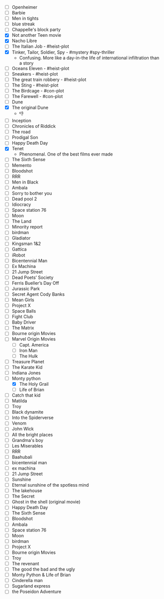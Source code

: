 
- [ ] Openheimer
- [ ] Barbie
- [ ] Men in tights
- [ ] blue streak
- [ ] Chappelle's block party
- [x] Not another Teen movie
- [x] Nacho Libre
- [ ] The Italian Job - #heist-plot 
- [x] Tinker, Tailor, Soldier, Spy - #mystery #spy-thriller 
	- Confusing. More like a day-in-the life of international infiltration than a story
- [ ] Oceans Eleven - #heist-plot
- [ ] Sneakers - #heist-plot 
- [ ] The great train robbery - #heist-plot 
- [ ] The Sting - #heist-plot 
- [ ] The Birdcage - #con-plot
- [ ] The Farewell - #con-plot 
- [ ] Dune
- [x] The original Dune
	- 👎
- [ ] Inception
- [ ] Chronicles of Riddick
- [ ] The road
- [ ] Prodigal Son
- [ ] Happy Death Day
- [x] Tenet
	- Phenomenal. One of the best films ever made
- [ ] The Sixth Sense
- [ ] Memento
- [ ] Bloodshot
- [ ] RRR
- [ ] Men in Black
- [ ] Ambala
- [ ] Sorry to bother you
- [ ] Dead pool 2
- [ ] Idiocracy
- [ ] Space station 76
- [ ] Moon
- [ ] The Land
- [ ] Minority report
- [ ] birdman
- [ ] Gladiator
- [ ] Kingsman 1&2
- [ ] Gattica
- [ ] iRobot
- [ ] Bicentennial Man
- [ ] Ex Machina
- [ ] 21 Jump Street
- [ ] Dead Poets’ Society
- [ ] Ferris Bueller’s Day Off
- [ ] Jurassic Park
- [ ] Secret Agent Cody Banks
- [ ] Mean Girls
- [ ] Project X
- [ ] Space Balls
- [ ] Fight Club
- [ ] Baby Driver
- [ ] The Matrix
- [ ] Bourne origin Movies
- [ ] Marvel Origin Movies
	- [ ] Capt. America
	- [ ] Iron Man
	- [ ] The Hulk
- [ ] Treasure Planet
- [ ] The Karate Kid
- [ ] Indiana Jones
- [ ] Monty python
	- [x] The Holy Grail
	- [ ] Life of Brian
- [ ] Catch that kid
- [ ] Matilda
- [ ] Troy
- [ ] Black dynamite
- [ ] Into the Spiderverse
- [ ] Venom
- [ ] John Wick
- [ ] All the bright places
- [ ] Grandma's boy
- [ ] Les Miserables
- [ ] RRR
- [ ] Baahubali
- [ ] bicentennial man
- [ ] ex machina
- [ ] 21 Jump Street
- [ ] Sunshine
- [ ] Eternal sunshine of the spotless mind
- [ ] The lakehouse
- [ ] The Secret
- [ ] Ghost in the shell (original movie)
- [ ] Happy Death Day
- [ ] The Sixth Sense
- [ ] Bloodshot
- [ ] Ambala
- [ ] Space station 76
- [ ] Moon
- [ ] birdman
- [ ] Project X
- [ ] Bourne origin Movies
- [ ] Troy
- [ ] The revenant
- [ ] The good the bad and the ugly
- [ ] Monty Python & Life of Brian
- [ ] Cinderella man
- [ ] Sugarland express
- [ ] the Poseidon Adventure